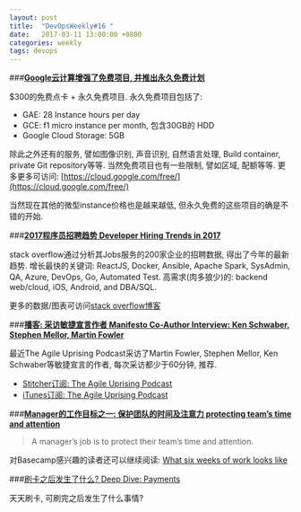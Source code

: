 ```yaml
---
layout: post
title:  "DevOpsWeekly#16 "
date:   2017-03-11 13:00:00 +0800
categories: weekly
tags: devops
---
```


###[**Google云计算增强了免费项目, 并推出永久免费计划**](https://cloud.google.com/free/)

  $300的免费点卡 + 永久免费项目. 永久免费项目包括了:
  
  - GAE: 28 Instance hours per day
  - GCE: f1 micro instance per month, 包含30GB的 HDD
  - Google Cloud Storage: 5GB
 
除此之外还有的服务, 譬如图像识别, 声音识别, 自然语言处理, Build container, private Git repository等等. 
当然免费项目也有一些限制, 譬如区域, 配额等等. 
更多更多可访问: [https://cloud.google.com/free/](https://cloud.google.com/free/)

当然现在其他的微型instance价格也是越来越低, 但永久免费的这些项目的确是不错的开始. 


###[**2017程序员招聘趋势 Developer Hiring Trends in 2017**](https://stackoverflow.blog/2017/03/09/developer-hiring-trends-2017/)

  stack overflow通过分析其Jobs服务的200家企业的招聘数据, 得出了今年的最新趋势. 增长最快的关键词: 
  ReactJS, Docker, Ansible, Apache Spark, SysAdmin, QA, Azure, DevOps, Go, Automated Test. 高需求(肉多狼少)的: backend web/cloud, iOS, Android, and DBA/SQL.
  
  更多的数据/图表可访问[stack overflow博客](https://stackoverflow.blog/2017/03/09/developer-hiring-trends-2017/)
  
  
###[**播客: 采访敏捷宣言作者 Manifesto Co-Author Interview: Ken Schwaber, Stephen Mellor, Martin Fowler**](http://www.stitcher.com/podcast/the-agile-uprising-podcast)

  最近The Agile Uprising Podcast采访了Martin Fowler, Stephen Mellor, Ken Schwaber等敏捷宣言的作者, 每次采访都少于60分钟, 推荐.
  - [Stitcher订阅: The Agile Uprising Podcast](http://www.stitcher.com/podcast/the-agile-uprising-podcast)
  - [iTunes订阅: The Agile Uprising Podcast](https://itunes.apple.com/us/podcast/the-agile-uprising-podcast/id1163230424?mt=2)
  

###[**Manager的工作目标之一: 保护团队的时间及注意力 protecting team’s time and attention**](https://m.signalvnoise.com/give-40-take-0-dddf5ffb2aaa#.fmiizvkf6)
  
  > A manager’s job is to protect their team’s time and attention.
  
  对Basecamp感兴趣的读者还可以继续阅读: [What six weeks of work looks like](https://m.signalvnoise.com/what-six-weeks-of-work-looks-like-69289221e80d#.zg3rdqitn)
  
  
###[刷卡之后发生了什么? Deep Dive: Payments](https://tech.affirm.com/deep-dive-payments-60f5d17f6c71#.94yf7uxu7)

  天天刷卡, 可刷完之后发生了什么事情?
  

